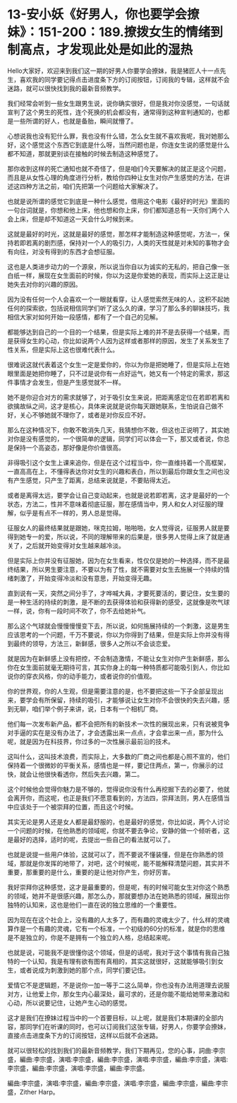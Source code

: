 # 13-安小妖《好男人，你也要学会撩妹》：151-200：189.撩拨女生的情绪到制高点，才发现此处是如此的湿热

Hello大家好，欢迎来到我们这一期的好男人你要学会撩妹，我是猪匠人十一点先生，喜欢我的同学要记得点击进度条下方的订阅按钮，订阅我的专辑，这样就不会迷路，就可以很快找到我的最新音频教学。

我们经常会听到一些女生跟男生说，说你确实很好，但是我对你没感觉，一句话就宣判了这个男生的死性，连个死换的机会都没有，通常得到这种宣判通知的，也都是一些所谓的好人，也就是备胎，瞬间就懵了。

心想说我也没有犯什么罪，我也没有什么错，怎么女生就不喜欢我呢，我对她那么好，这个感觉这个东西它到底是什么呀，当然问题也是，你连女生说的感觉是什么都不知道，那就更别谈在接触的时候去制造这种感觉了。

那你收到这样的死亡通知也就不奇怪了，但是咱们今天要解决的就正是这个问题，而且是从女性心理的角度进行分析，教给你四种让女生对你产生感觉的方法，在讲述这四种方法之前，咱们先把第一个问题给大家解决了。

也就是说所谓的感觉它到底是一种什么感觉，借用这个电影《最好的时光》里面的一句台词就是，你想和他上床，他也想和你上床，你们都知道总有一天你们两个人会上床，但是却不知道这一天会什么时候到来。

这就是最好的时光，这就是最好的感觉，那怎样才能制造这种感觉呢，方法一，保持若即若离的剧烈感，保持对一个人的吸引力，人类的天性就是对未知的事物才会有向往，对没有得到的东西才会想征服。

这也是人类进步动力的一个源泉，所以说当你自以为诚实的无私的，把自己像一张白纸一样，展现在女生面前的时候，你以为这是你爱她的表现，而实际上这正是让她失去对你的兴趣的原因。

因为没有任何一个人会喜欢一个一眼就看穿，让人感觉索然无味的人，这积不起她任何的探索欲，包括说相信同学们听了这么久的课，学习了那么多的聊妹技巧，我相信大家对如何开始一段感情，都有了一个自己的见解。

都能够达到自己的一个目的一个结果，但是实际上难的并不是去获得一个结果，而是获得女生的心动，你比如说两个人因为这样或者那样的原因，发生了关系发生了性关系，但是实际上这也很难代表什么。

很难说这就代表着这个女生一定是爱你的，你以为你是把她睡了，但是实际上在她眼里面是她把你睡了，只不过是说你有一点好运气，她又有一个特定的需求，那这件事情才会发生，但是产生感觉就不一样。

她不是你迎合对方的需求就够了，对于吸引女生来说，把距离感定位在若即若离和欲擒故纵之间，这才是核心，具体来说就是说你每天跟她联系，生怕说自己做不好，关心不够她就不理你了，或者是对你反应不好。

那么在这种情况下，你敢不敢消失几天，我猜想你不敢，但这也正说明了，其实她对你是没有感觉的，一个很简单的逻辑，同学们可以体会一下，那又或者说，你总是保持一个高姿态，那好像是你价值很高。

非得吸引这个女生上课来追你，但是在这个过程当中，你一直维持着一个高框架，一直高高在上，不懂得表达你对女生的兴趣和表白，所以到最后你跟女生之间也没有产生感觉，只产生了距离，总结来说就是，不要贴得太近。

或者是离得太远，要学会让自己变动起来，也就是说若即若离，这才是最好的一个状态，方法二，性并不意味着彻底征服，那在感情当中，男人和女人对征服的理解，似乎是有点不一样的，男人总是觉得。

征服女人的最终结果就是跟她，咪克拉姆，啪啪啪，女人觉得说，征服男人就是要得到她专一的爱，所以说，不同的理解带来的后果是，很多男人觉得上床了就是通关了，之后就开始变得对女生越来越冷淡。

但是实际上你并没有征服她，因为在女生看来，性仅仅是她的一种选择，而不是最终结果，所以男生要注意，不要以为有了性，就不需要对女生去施展一个持续的情绪刺激了，开始变得冷淡和没有意思，开始变得无趣。

直到说有一天，突然之间分手了，才哗喊大員，才要死要活的，要记住，女生要的是一种生活的持续的刺激，是不断的去获得体验和获得新的感受，这就像是吹气球一样，说，你有一段时间不吹了，你不去给她补气。

那么这个气球就会慢慢慢慢变下去，所以说，如何施展持续的一个刺激，这是男生应该思考的一个问题，千万不要说，你以为你得到了结果，但是实际上你并没有得到最终的领导，方法三，新鲜感，很多人之所以不会谈恋爱。

就是因为在新鲜感上没有把控，不会制造激情，不能让女生对你产生新鲜感，那么你在女生面前就毫无期待可言，其实你身上的每一种特质都可能吸引到人，你比如说你的穿衣风格，你的动手能力，或者说你的价值观。

你的世界观，你的人生观，但是需要注意的是，也不要把这些一下子全部呈现出来，要学会有所保留，持续的吸引，才能够说让女生对你不会很快的失去兴趣，感到无聊，咱们举个例子来讲，说，日本有一个相机厂商。

他们每一次发布新产品，都不会把所有的新技术一次性的展现出来，只有说被竞争对手逼的实在是没有办法了，才会透露出来一点点，才会拿出来一点，那为什么呢，就是因为在科技界，你过多的一次性展示最前沿的技术。

这叫什么，这叫技术浪费，而实际上，大多数的厂商之间也都是心照不宣的，他们保持着一个很微妙的平衡关系，感情也是一样，要记住两点，第一，你展示的过快，就会让他很快看透你，然后失去兴趣，第二。

这个时候他会觉得你魅力是不够的，觉得说你没有什么再挖掘下去的必要了，他就会离开你，而这呢，也正是我们不愿意看到的，方法四，崇拜法则，男人在感情当中应该处于一个被崇拜的位置，而且这个时候。

其实无论是男人还是女人都是最舒服的，也是最好的感觉，你比如说，两个人讨论一个问题的时候，在他熟悉的领域呢，你就不要去争论，安静的做一个倾听者，这是最好的选择，适时的呢，去提出一些自己的看法就可以了。

也就是说提一些用户体验，这就可以了，而不要说不懂装懂，但是在你熟悉的领域，那就是你发挥的地带了，对吧，这个时候呢，能不能解释清楚问题，其实并不重要，那重要的是什么，重要的是让他对你产生，你好厉害。

我好崇拜你这种感觉，这才是最重要的，但是呢，有的时候可能女生对你这个熟悉的领域，她并不是很感兴趣，那怎么办，那就要想办法在她熟悉的领域，展现出你独特的认知来，这也是他们一直在说的独立思维的一个重要性。

因为现在在这个社会上，没有趣的人太多了，而有趣的灵魂太少了，什么样的灵魂算作是一个有趣的灵魂，它有一个标准，一个初级的60分的标准，就是你的思维是不是独立的，你是不是拥有一个独立的人格，总结起来呢。

也就是说，可能我不是很懂你这个领域，但是的话呢，我对于这个事情有我自己独特的一个认知，我是有理有欲有图有真相的，其实这就很好，这就能够吸引到女生，或者说成为刺激到她的那个点，同学们要记住。

爱情它不是逻辑题，不是说你一加一等于二这么简单，你也没有办法用道理去说服对方，让他爱上你，那女生内心最深处，最可求的，还是你能不能给她带来激动和心动，所以说要记住，让她产生心动的感觉。

这才是我们在撩妹过程当中的一个首要目标，以上呢，就是我们本期课的全部内容，那同学们在听课的同时，也可以订阅我们这张专辑，好男人，你要学会撩妹，直接点击进度条下方的订阅按钮，这样以后就不会迷路。

就可以很轻松的找到我们的最新音频教学，我们下期再见，您的心事，詞曲:李宗盛，編曲:李宗盛，演唱:李宗盛，編曲:李宗盛，演唱:李宗盛，編曲:李宗盛，演唱:李宗盛，編曲:李宗盛，演唱:李宗盛，編曲:李宗盛。

編曲:李宗盛，演唱:李宗盛，編曲:李宗盛，演唱:李宗盛，編曲:李宗盛，編曲:李宗盛，Zither Harp。

